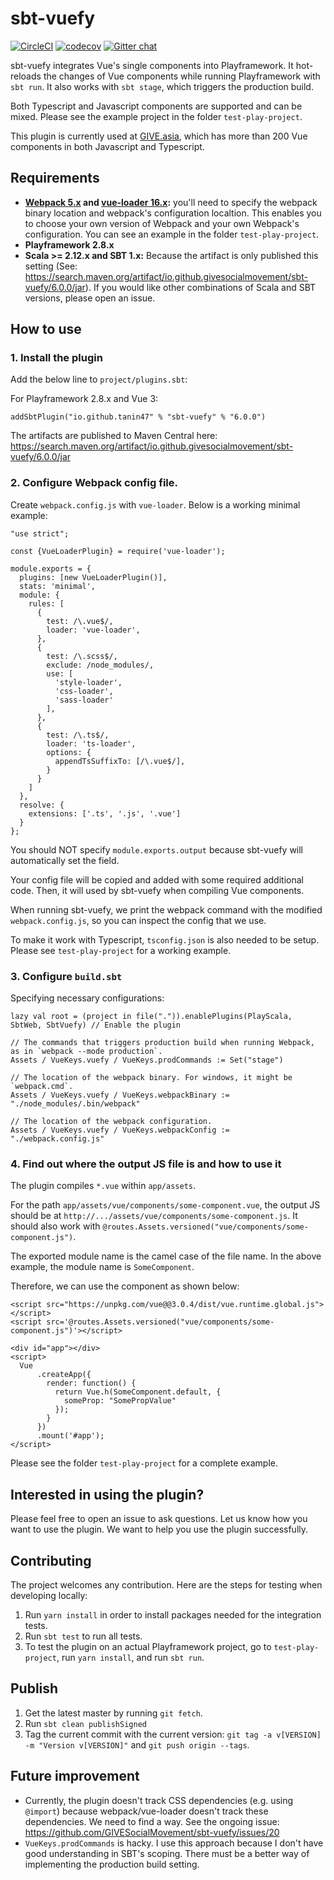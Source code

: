sbt-vuefy
==========

[![CircleCI](https://circleci.com/gh/GIVESocialMovement/sbt-vuefy/tree/master.svg?style=shield)](https://circleci.com/gh/GIVESocialMovement/sbt-vuefy/tree/master)
[![codecov](https://codecov.io/gh/GIVESocialMovement/sbt-vuefy/branch/master/graph/badge.svg)](https://codecov.io/gh/GIVESocialMovement/sbt-vuefy)
[![Gitter chat](https://badges.gitter.im/GIVE-asia/gitter.png)](https://gitter.im/GIVE-asia/Lobby)

sbt-vuefy integrates Vue's single components into Playframework. It hot-reloads the changes of Vue components while running Playframework with `sbt run`. It also works with `sbt stage`, which triggers the production build.

Both Typescript and Javascript components are supported and can be mixed. Please see the example project in the folder `test-play-project`.

This plugin is currently used at [GIVE.asia](https://give.asia), which has more than 200 Vue components in both Javascript and Typescript.


Requirements
-------------

* __[Webpack 5.x](https://webpack.js.org/) and [vue-loader 16.x](https://github.com/vuejs/vue-loader):__ you'll need to specify the webpack binary location and webpack's configuration localtion. This enables you to choose your own version of Webpack and your own Webpack's configuration. You can see an example in the folder `test-play-project`.
* __Playframework 2.8.x__ 
* __Scala >= 2.12.x and SBT 1.x:__ Because the artifact is only published this setting (See: https://search.maven.org/artifact/io.github.givesocialmovement/sbt-vuefy/6.0.0/jar). If you would like other combinations of Scala and SBT versions, please open an issue.

How to use
-----------

### 1. Install the plugin

Add the below line to `project/plugins.sbt`:

For Playframework 2.8.x and Vue 3:
```
addSbtPlugin("io.github.tanin47" % "sbt-vuefy" % "6.0.0")
```

The artifacts are published to Maven Central here: https://search.maven.org/artifact/io.github.givesocialmovement/sbt-vuefy/6.0.0/jar

### 2. Configure Webpack config file.

Create `webpack.config.js` with `vue-loader`. Below is a working minimal example:

```
"use strict";

const {VueLoaderPlugin} = require('vue-loader');

module.exports = {
  plugins: [new VueLoaderPlugin()],
  stats: 'minimal',
  module: {
    rules: [
      {
        test: /\.vue$/,
        loader: 'vue-loader',
      },
      {
        test: /\.scss$/,
        exclude: /node_modules/,
        use: [
          'style-loader',
          'css-loader',
          'sass-loader'
        ],
      },
      {
        test: /\.ts$/,
        loader: 'ts-loader',
        options: {
          appendTsSuffixTo: [/\.vue$/],
        }
      }
    ]
  },
  resolve: {
    extensions: ['.ts', '.js', '.vue']
  }
};
```

You should NOT specify `module.exports.output` because sbt-vuefy will automatically set the field.

Your config file will be copied and added with some required additional code. Then, it will used by sbt-vuefy when compiling Vue components.

When running sbt-vuefy, we print the webpack command with the modified `webpack.config.js`, so you can inspect the config that we use.

To make it work with Typescript, `tsconfig.json` is also needed to be setup. Please see `test-play-project` for a working example.


### 3. Configure `build.sbt`

Specifying necessary configurations:

```
lazy val root = (project in file(".")).enablePlugins(PlayScala, SbtWeb, SbtVuefy) // Enable the plugin

// The commands that triggers production build when running Webpack, as in `webpack --mode production`.
Assets / VueKeys.vuefy / VueKeys.prodCommands := Set("stage")

// The location of the webpack binary. For windows, it might be `webpack.cmd`.
Assets / VueKeys.vuefy / VueKeys.webpackBinary := "./node_modules/.bin/webpack"

// The location of the webpack configuration.
Assets / VueKeys.vuefy / VueKeys.webpackConfig := "./webpack.config.js"
```

### 4. Find out where the output JS file is and how to use it

The plugin compiles `*.vue` within `app/assets`.

For the path `app/assets/vue/components/some-component.vue`, the output JS should be at `http://.../assets/vue/components/some-component.js`.
It should also work with `@routes.Assets.versioned("vue/components/some-component.js")`.

The exported module name is the camel case of the file name. In the above example, the module name is `SomeComponent`.

Therefore, we can use the component as shown below:

```
<script src="https://unpkg.com/vue@@3.0.4/dist/vue.runtime.global.js"></script>
<script src='@routes.Assets.versioned("vue/components/some-component.js")'></script>

<div id="app"></div>
<script>
  Vue
      .createApp({
        render: function() {
          return Vue.h(SomeComponent.default, {
            someProp: "SomePropValue"
          });
        }
      })
      .mount('#app');
</script>
```

Please see the folder `test-play-project` for a complete example.


Interested in using the plugin?
--------------------------------

Please feel free to open an issue to ask questions. Let us know how you want to use the plugin. We want to help you use the plugin successfully.


Contributing
---------------

The project welcomes any contribution. Here are the steps for testing when developing locally:

1. Run `yarn install` in order to install packages needed for the integration tests.
2. Run `sbt test` to run all tests.
3. To test the plugin on an actual Playframework project, go to `test-play-project`, run `yarn install`, and run `sbt run`.

Publish
--------
1. Get the latest master by running `git fetch`.
2. Run `sbt clean publishSigned`
3. Tag the current commit with the current version: `git tag -a v[VERSION] -m "Version v[VERSION]"` and `git push origin --tags`.


Future improvement
--------------------

* Currently, the plugin doesn't track CSS dependencies (e.g. using `@import`) because webpack/vue-loader doesn't track these dependencies. We need to find a way. See the ongoing issue: https://github.com/GIVESocialMovement/sbt-vuefy/issues/20
* `VueKeys.prodCommands` is hacky. I use this approach because I don't have good understanding in SBT's scoping. There must be a better way of implementing the production build setting.
